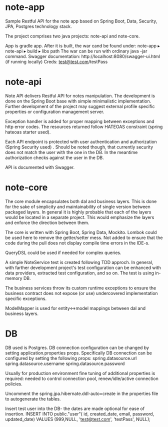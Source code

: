 # note-app
Sample Restful API for the note app based on Spring Boot, Data, Security, JPA, Postgres technology stack.

The project comprises two java projects: note-api and note-core.

App is gradle app. After it is built, the war cand be found under: ⁨note-app⁩ ▸ ⁨note-api⁩ ▸ ⁨build⁩ ▸ ⁨libs⁩ path
The war can be run with ordinary java -jar command.
Swagger documentation: http://localhost:8080/swagger-ui.html (if running locally)
Creds: test@test.com/testPass

# note-api
Note API delivers Restful API for notes manipulation. The development is done on the Spring Boot base with simple minimalistic implementation. Further development of the project may suggest external profile specific properties or configuration management server.

Exception handler is added for proper mapping between exceptions and http error codes.
The resources returned follow HATEOAS constraint (spring hateoas starter used).

Each API endpoint is protected with user authentication and authorization (Spring Security used) . Should be noted though, that currently security does not match the user with the one in the DB. In the meantime authorization checks against the user in the DB.  

API is documented with Swagger.

# note-core
The core module encapsulates both dal and business layers. This is done for the sake of simplicity and maintainability of single version between packaged layers. In general it is highly probable that each of the layers would be located in a separate project. This would emphasize the layers and enforce the direction between them.

The core is written with Spring Boot, Spring Data, Mockito.
Lombok could be used here to remove the getter/setter mess. Not added to ensure that the code  during the pull does not display compile time errors in the IDE-s.

QueryDSL could be used if needed for complex queries.

A simple NoteService test is created following TDD approch. In general, with farther development project's test configuration can be enhanced with data providers, extracted test configuration, and so on.
The test is using in-memory DB.

The business services throw its custom runtime exceptions to ensure the business contract does not expose (or use) undercovered implementation specific exceptions.

ModelMapper is used for entity<->model mappings between dal and business layers.


# DB
DB used is Postgres. DB connection configuration can be changed by setting application.properties props.
Specifically DB connection can be configured by setting the following props:
spring.datasource.url
spring.datasource.username
spring.datasource.password

Usually for production environment fine tuning of additional properties is required: needed to control connection pool, renew/idle/active connection policies.

Uncomment the spring.jpa.hibernate.ddl-auto=create in the properties file to autogenerate the tables.

Insert test user into the DB- the dates are made optional for ease of insertion.
INSERT INTO public."user"(
	id, created_date, email, password, updated_date)
	VALUES (999,NULL, 'test@test.com', 'testPass', NULL);



